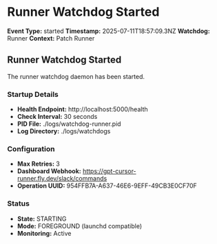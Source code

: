 # Runner Watchdog Started

**Event Type:** started
**Timestamp:** 2025-07-11T18:57:09.3NZ
**Watchdog:** Runner
**Context:** Patch Runner


## Runner Watchdog Started

The runner watchdog daemon has been started.

### Startup Details
- **Health Endpoint:** http://localhost:5000/health
- **Check Interval:** 30 seconds
- **PID File:** ./logs/watchdog-runner.pid
- **Log Directory:** ./logs/watchdogs

### Configuration
- **Max Retries:** 3
- **Dashboard Webhook:** https://gpt-cursor-runner.fly.dev/slack/commands
- **Operation UUID:** 954FFB7A-A637-46E6-9EFF-49CB3E0CF70F

### Status
- **State:** STARTING
- **Mode:** FOREGROUND (launchd compatible)
- **Monitoring:** Active


